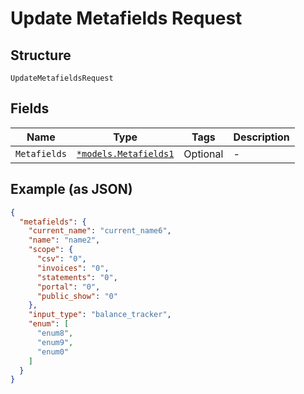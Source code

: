 
# Update Metafields Request

## Structure

`UpdateMetafieldsRequest`

## Fields

| Name | Type | Tags | Description |
|  --- | --- | --- | --- |
| `Metafields` | [`*models.Metafields1`](metafields-1.md) | Optional | - |

## Example (as JSON)

```json
{
  "metafields": {
    "current_name": "current_name6",
    "name": "name2",
    "scope": {
      "csv": "0",
      "invoices": "0",
      "statements": "0",
      "portal": "0",
      "public_show": "0"
    },
    "input_type": "balance_tracker",
    "enum": [
      "enum8",
      "enum9",
      "enum0"
    ]
  }
}
```

